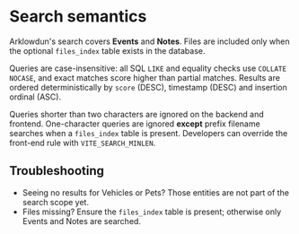 # Search semantics

Arklowdun's search covers **Events** and **Notes**. Files are included only when the
optional `files_index` table exists in the database.

Queries are case-insensitive: all SQL `LIKE` and equality checks use
`COLLATE NOCASE`, and exact matches score higher than partial matches.
Results are ordered deterministically by `score` (DESC), timestamp (DESC)
and insertion ordinal (ASC).

Queries shorter than two characters are ignored on the backend and frontend.
One-character queries are ignored **except** prefix filename searches when a
`files_index` table is present. Developers can override the front-end rule with
`VITE_SEARCH_MINLEN`.

## Troubleshooting

- Seeing no results for Vehicles or Pets? Those entities are not part of the
  search scope yet.
- Files missing? Ensure the `files_index` table is present; otherwise only
  Events and Notes are searched.
